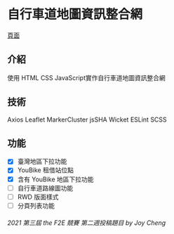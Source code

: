 
# 自行車道地圖資訊整合網
[頁面](https://joy-port.github.io/thef2e-week2/)

## 介紹
使用 HTML CSS JavaScript實作自行車道地圖資訊整合網

## 技術
Axios
Leaflet
MarkerCluster
jsSHA
Wicket
ESLint
SCSS

## 功能
- [x] 臺灣地區下拉功能
- [x] YouBike 租借站位點
- [x] 含有 YouBike 地區下拉功能
- [ ] 自行車道路線圖功能
- [ ] RWD 版面樣式
- [ ] 分頁列表功能

###### 2021 第三屆 the F2E 競賽 第二週投稿題目 by Joy Cheng